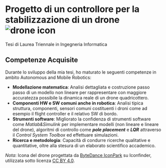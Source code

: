 # Progetto di un controllore per la stabilizzazione di un drone ![drone icon](https://github.com/user-attachments/assets/df7b5d9e-06c1-4c0f-aa84-b7a0faf4d96b)



Tesi di Laurea Triennale in Ingegneria Informatica

## Competenze Acquisite

Durante lo sviluppo della mia tesi, ho maturato le seguenti competenze in ambito Autonomous and Mobile Robotics:

- **Modellazione matematica**: Analisi dettagliata e costruzione passo passo di un modello non lineare per rappresentare con maggiore accuratezza possibile la dinamica reale di un drone quadricottero.
- **Componenti HW e SW comuni anche in robotica**: Analisi tipica struttura, componenti, sensori comuni costituenti i droni come ad esempio il flight controller e il relativo SW di bordo.
- **Strumenti software**: Migliorato la confidenza di strumenti software come _Matlab&Simulink_ per implementare modelli (non lineare e lineare del drone), algoritmi di controllo come _**pole placement**_ e _**LQR**_ attraverso il _Control System Toolbox_ ed effettuare simulazioni.
- **Ricerca e metodologia**: Capacità di condurre ricerche qualitative e quantitative, oltre alla stesura di un elaborato scientifico accademico.

<!--## Riferimenti

Se desideri ulteriori dettagli o discussioni, puoi contattarmi a o visitare il mio profilo. (aggiungere, in arrivo)-->
_Nota_:
Icona del drone progettata da [ByteDance IconPark](https://www.iconfinder.com/icons/9068987/drone_icon) su Iconfinder, utilizzata sotto licenza [CC BY 4.0](https://creativecommons.org/licenses/by/4.0/).
